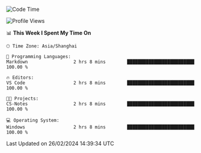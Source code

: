<!--START_SECTION:waka-->
![Code Time](http://img.shields.io/badge/Code%20Time-1%2C517%20hrs%2030%20mins-blue)

![Profile Views](http://img.shields.io/badge/Profile%20Views-0-blue)

📊 **This Week I Spent My Time On** 

```text
🕑︎ Time Zone: Asia/Shanghai

💬 Programming Languages: 
Markdown                 2 hrs 8 mins        █████████████████████████   100.00 % 

🔥 Editors: 
VS Code                  2 hrs 8 mins        █████████████████████████   100.00 % 

🐱‍💻 Projects: 
CS-Notes                 2 hrs 8 mins        █████████████████████████   100.00 % 

💻 Operating System: 
Windows                  2 hrs 8 mins        █████████████████████████   100.00 % 
```


 Last Updated on 26/02/2024 14:39:34 UTC
<!--END_SECTION:waka-->